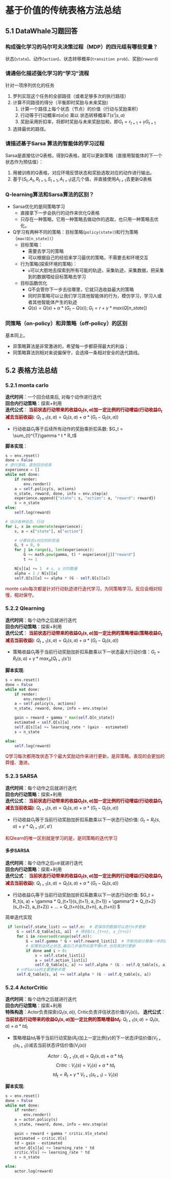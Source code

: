 # 基于价值的传统表格方法总结

## 5.1 DataWhale习题回答

### 构成强化学习的马尔可夫决策过程（MDP）的四元组有哪些变量？

状态(`state`)、动作(`action`)、状态转移概率(`transition prob`)、奖励(`reward`)

### 请通俗化描述强化学习的“学习”流程

针对一项序列优化的任务

1. 罗列实现这个任务的全部路径（或者足够多次的执行路径）
2. 计算不同路径的得分（平衡即时奖励与未来奖励）
   1. 计算一个路径上每个状态（节点）的价值（行动与奖励乘积）
   2. 行动等于行动概率$\pi(a|s)$ 乘以 状态转移概率$T(s'|s, a)$
   3. 奖励采用折扣率，将即时奖励与未来奖励加和，即$G_{t}=r_{t+1} + \gamma G_{t+1}$
3. 选择最优的路径。

### 请描述基于Sarsa 算法的智能体的学习过程

Sarsa是直接估计Q表格，得到Q表格，就可以更新策略（直接用智能体的下一个状态作为预估值）：

1. 用被训练的Q表格，对应环境反馈状态和奖励选取对应的动作进行输出。
2. 基于$(S_t, A_t, R_{t+1}, S_{t+1}, A_{t+1})$这几个值，并直接使用$A_{t+1}$去更新Q表格

### Q-learning算法和Sarsa算法的区别？

- Sarsa优化的是同策略学习
  - 直接拿下一步会执行的动作来优化Q表格
  - 只存在一种策略，它用一种策略去做动作的选取，也只用一种策略去优化。
- Q学习有两种不同的策略：目标策略(`policy(state)`)和行为策略（`max(Q[n_state])`）
  - 目标策略：
    - 需要去学习的策略
    - 可以根据自己的经验来学习最优的策略，不需要去和环境交互
  - 行为策略(探索环境的策略)：
    - `u`可以大胆地去探索到所有可能的轨迹，采集轨迹，采集数据，把采集到的数据喂给目标策略去学习
  - 目标函数优化
    - Q不会管你下一步去往哪里，它就只选收益最大的策略
    - 同时异策略可以让我们学习其他智能体的行为，模仿学习，学习人或者其他智能体产生的轨迹
    - $Q(s) = Q(s) + \alpha * (G_t - Q(s)); G_t = r + \gamma * max(Q[n\_state])$

### 同策略（on-policy）和异策略（off-policy）的区别

基本同上。

- 异策略算法是非常激进的，希望每一步都获得最大的利益；
- 同策略算法则相对来说偏保守，会选择一条相对安全的迭代路线。

## 5.2 表格方法总结

### 5.2.1 monta carlo

**迭代时间**：一个回合结束后, 对每个动作进行迭代  
**回合内行动策略**：探索+利用  
**迭代公式**：
<font color=darkred>**当前状态行动带来的收益$Q_t(s, a)$加一定比例的行动增益(行动收益$G_t$减去当前收益)**</font>:  $Q_{t+1}(s, a)=Q_t(s, a) + \alpha * (G_t - Q_t(s, a) )$

- 行动收益$G_t$等于后续所有动作的奖励乘折扣系数: $G_t = \sum_{t}^{T}\gamma ^ t * R_t$

**脚本实现**：

```python
s = env.reset()
done = False
# 进行游戏，直到回合结束
experience = []
while not done:
    if render:
        env.render()
    a = self.policy(s, actions)
    n_state, reward, done, info = env.step(a)
    experience.append({"state": s, "action": a, "reward": reward})
    s = n_state
else:
    self.log(reward)

# 估计各种状态、行动
for i, x in enumerate(experience):
    s, a = x["state"], x["action"]

    # 计算状态s对应的折现值
    G, t = 0, 0
    for j in range(i, len(experience)):
        G += math.pow(gamma, t) * experience[j]["reward"]
        t += 1

    N[s][a] += 1  # s, a 对的数量
    alpha = 1 / N[s][a]
    self.Q[s][a] += alpha * (G - self.Q[s][a])
```

<font color=darkred>monte calo每次都是针对行动轨迹进行迭代学习，为同策略学习。反应会相对较慢，相对保守。</font>

### 5.2.2 Qlearning

**迭代时间**：每个动作之后就进行迭代  
**回合内行动策略**：探索+利用  
**迭代公式**：
<font color=darkred>**当前状态行动带来的收益$Q_t(s, a)$加一定比例的策略增益(策略收益$G_t$减去当前收益)**</font>:  $Q_{t+1}(s, a)=Q_t(s, a) + \alpha * (G_t - Q_t(s, a) )$

- 策略收益$G_t$等于当前行动奖励加折扣系数乘以下一状态最大行动价值：$G_t = R_t(s, a) + \gamma * max_a(Q_{t+1}(s'))$


**脚本实现**:

```python
s = env.reset()
done = False
while not done:
    if render:
        env.render()
    a = self.policy(s, actions)
    n_state, reward, done, info = env.step(a)

    gain = reward + gamma * max(self.Q[n_state])
    estimated = self.Q[s][a]
    self.Q[s][a] += learning_rate * (gain - estimated)
    s = n_state

else:
    self.log(reward)
```

<font color=darkred>Q学习每次都用改状态下个最大奖励动作来进行更新，是异策略。表现的会更加的莽撞、激进。</font>

### 5.2.3 SARSA

**迭代时间**：每个动作之后就进行迭代  
**回合内行动策略**：探索+利用  
**迭代公式**：
<font color=darkred>**当前状态行动带来的收益$Q_t(s, a)$加一定比例的行动增益(行动收益$G_t$减去当前收益)**</font>:  $Q_{t+1}(s, a)=Q_t(s, a) + \alpha * (G_t - Q_t(s, a) )$

- 行动收益$G_t$等于当前行动奖励加折扣系数乘以下一状态行动价值: $G_t = R_t(s, a) + \gamma * Q_{t+1}(s', a')$

<font color=darkred>和Qlearn的唯一区别就是学习的是，是同策略的迭代学习</font>

#### 多步SARSA

**迭代时间**：每个动作之后`n步`就进行迭代  
**回合内行动策略**：探索+利用  
**迭代公式**：
<font color=darkred>**当前状态行动带来的收益$Q_t(s, a)$加一定比例的行动增益(行动收益$G_t$减去当前收益)**</font>:  $Q_{t+1}(s, a)=Q_t(s, a) + \alpha * (G_t - Q_t(s, a) )$

- 行动收益$G_t$等于当前行动奖励加折扣系数乘以下一状态行动价值: $G_t = R_t(s, a) + \gamma * Q_{t+1}(s_{t+1}, a_{t+1}) + \gamma^2 * Q_{t+2}(s_{t+2}, a_{t+2}) + ... + Q_{t+n}(s_{t+n}, a_{t+n})  $

简单迭代实现

```python
 if len(self.state_list) == self.n:  # 若保存的数据可以进行n步更新
     G = self.Q_table[s1, a1]  # 得到Q(s_{t+n}, a_{t+n})
     for i in reversed(range(self.n)):
         G = self.gamma * G + self.reward_list[i]  # 不断向前计算每一步的回报
         # 如果到达终止状态,最后几步虽然长度不够n步,也将其进行更新
         if done and i > 0:
             s = self.state_list[i]
             a = self.action_list[i]
             self.Q_table[s, a] += self.alpha * (G - self.Q_table[s, a])
     # n步Sarsa的主要更新步骤
     self.Q_table[s, a] += self.alpha * (G - self.Q_table[s, a])
```

### 5.2.4 ActorCritic

**迭代时间**：每个动作之后就进行迭代  
**回合内行动策略**：探索+利用  
**特殊构造**：Actor负责探索($Q_t(s, a)$), Critic负责评估状态价值($V_t(s)$)。
**迭代公式**： 
<font color=darkred>**当前状态行动带来的收益$Q_t(s, a)$加一定比例的策略增益$td_t$**</font>: $Q_{t+1}(s, a)=Q_t(s, a) + \alpha * td_t$

- 策略增益$td_t$等于当前行动奖励($R_t$)加上一定比例($\gamma$)的下一状态评估价值($V_{t+1}(s_{t+1})$)减去当前状态评估价值($V_t(s)$)

$$Actor: Q_{t+1}(s, a)=Q_t(s, a) + \alpha * td_t$$
$$Critic: V_t(s) = V_t(s) + \alpha * td_t$$
$$td_t = R_t + \gamma * V_{t+1}(s_{t+1}) - V_t(s)$$

**脚本实现**:

```python
s = env.reset()
done = False
while not done:
    if render:
        env.render()
    a = actor.policy(s)
    n_state, reward, done, info = env.step(a)

    gain = reward + gamma * critic.V[n_state]
    estimated = critic.V[s]
    td = gain - estimated
    actor.Q[s][a] += learning_rate * td
    critic.V[s] += learning_rate * td
    s = n_state

else:
    actor.log(reward)

```
